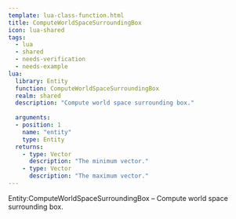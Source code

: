 ```yaml
---
template: lua-class-function.html
title: ComputeWorldSpaceSurroundingBox
icon: lua-shared
tags:
  - lua
  - shared
  - needs-verification
  - needs-example
lua:
  library: Entity
  function: ComputeWorldSpaceSurroundingBox
  realm: shared
  description: "Compute world space surrounding box."
  
  arguments:
  - position: 1
    name: "entity"
    type: Entity
  returns:
    - type: Vector
      description: "The minimum vector."
    - type: Vector
      description: "The maximum vector."
---
```


<div class="lua__search__keywords">
Entity:ComputeWorldSpaceSurroundingBox &#x2013; Compute world space surrounding box.
</div>
